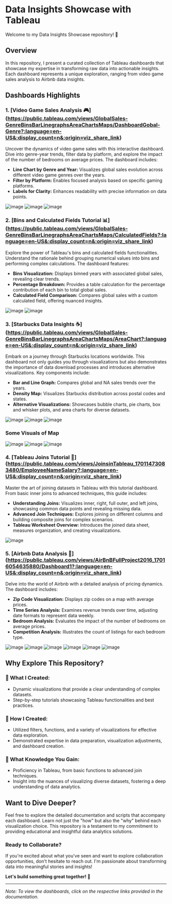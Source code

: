 # Data Insights Showcase with Tableau

Welcome to my Data Insights Showcase repository! 🚀

## Overview

In this repository, I present a curated collection of Tableau dashboards that showcase my expertise in transforming raw data into actionable insights. Each dashboard represents a unique exploration, ranging from video game sales analysis to Airbnb data insights.

## Dashboards Highlights

### 1. [Video Game Sales Analysis 🎮] (https://public.tableau.com/views/GlobalSales-GenreBinsBarLinegraphsAreaChartsMaps/DashboardGobal-Genre?:language=en-US&:display_count=n&:origin=viz_share_link)

Uncover the dynamics of video game sales with this interactive dashboard. Dive into genre-year trends, filter data by platform, and explore the impact of the number of bedrooms on average prices. The dashboard includes:

- **Line Chart by Genre and Year:** Visualizes global sales evolution across different video game genres over the years.
- **Filter by Platform:** Enables focused analysis based on specific gaming platforms.
- **Labels for Clarity:** Enhances readability with precise information on data points.

![image](https://github.com/Kahkeshan04/Alex_Tableau_Tutorial/assets/62101356/11b55a19-1060-4352-a01b-1190521955f4)
![image](https://github.com/Kahkeshan04/Alex_Tableau_Tutorial/assets/62101356/093ac7ec-af57-4f1a-abc7-c9eccd67abf3)
![image](https://github.com/Kahkeshan04/Alex_Tableau_Tutorial/assets/62101356/0e97850d-12c2-49c9-bd8b-ad67b31b090c)



### 2. [Bins and Calculated Fields Tutorial 📊] (https://public.tableau.com/views/GlobalSales-GenreBinsBarLinegraphsAreaChartsMaps/CalculatedFields?:language=en-US&:display_count=n&:origin=viz_share_link)

Explore the power of Tableau's bins and calculated fields functionalities. Understand the rationale behind grouping numerical values into bins and performing complex calculations. The dashboard features:

- **Bins Visualization:** Displays binned years with associated global sales, revealing clear trends.
- **Percentage Breakdown:** Provides a table calculation for the percentage contribution of each bin to total global sales.
- **Calculated Field Comparison:** Compares global sales with a custom calculated field, offering nuanced insights.

![image](https://github.com/Kahkeshan04/Alex_Tableau_Tutorial/assets/62101356/05ecd5d8-5281-428d-a554-07a3640e9c17)
![image](https://github.com/Kahkeshan04/Alex_Tableau_Tutorial/assets/62101356/c17b82bc-1113-4df7-b047-93a8c892b360)


### 3. [Starbucks Data Insights ☕] (https://public.tableau.com/views/GlobalSales-GenreBinsBarLinegraphsAreaChartsMaps/AreaChart?:language=en-US&:display_count=n&:origin=viz_share_link)

Embark on a journey through Starbucks locations worldwide. This dashboard not only guides you through visualizations but also demonstrates the importance of data download processes and introduces alternative visualizations. Key components include:

- **Bar and Line Graph:** Compares global and NA sales trends over the years.
- **Density Map:** Visualizes Starbucks distribution across postal codes and states.
- **Alternative Visualizations:** Showcases bubble charts, pie charts, box and whisker plots, and area charts for diverse datasets.

![image](https://github.com/Kahkeshan04/Alex_Tableau_Tutorial/assets/62101356/5b55a331-2844-456d-a145-1e99d4e473b1)
![image](https://github.com/Kahkeshan04/Alex_Tableau_Tutorial/assets/62101356/b169b47a-84db-4aa2-91ed-8aeb77a745e6)
![image](https://github.com/Kahkeshan04/Alex_Tableau_Tutorial/assets/62101356/69366cbd-1e23-4613-bbf2-df6cd25761e3)

### Some Visuals of Map
![image](https://github.com/Kahkeshan04/Alex_Tableau_Tutorial/assets/62101356/d3a7c179-aab9-43c9-8f49-91ceafef5452)
![image](https://github.com/Kahkeshan04/Alex_Tableau_Tutorial/assets/62101356/1ee86f81-b9a8-47e9-9b32-bb87f87167b9)
![image](https://github.com/Kahkeshan04/Alex_Tableau_Tutorial/assets/62101356/470f9253-4d23-41c8-ae7c-f4fe702d7b76)

### 4. [Tableau Joins Tutorial 🤝] (https://public.tableau.com/views/JoinsinTableau_17011473083480/EmployeeNameSalary?:language=en-US&:display_count=n&:origin=viz_share_link)

Master the art of joining datasets in Tableau with this tutorial dashboard. From basic inner joins to advanced techniques, this guide includes:

- **Understanding Joins:** Visualizes inner, right, full outer, and left joins, showcasing common data points and revealing missing data.
- **Advanced Join Techniques:** Explores joining on different columns and building composite joins for complex scenarios.
- **Tableau Worksheet Overview:** Introduces the joined data sheet, measures organization, and creating visualizations.

![image](https://github.com/Kahkeshan04/Alex_Tableau_Tutorial/assets/62101356/0e4c415c-410b-40d3-9a25-c42000e39229)


### 5. [Airbnb Data Analysis 🏡] (https://public.tableau.com/views/AirBnBFullProject2016_17016054635880/Dashboard1?:language=en-US&:display_count=n&:origin=viz_share_link)

Delve into the world of Airbnb with a detailed analysis of pricing dynamics. The dashboard includes:

- **Zip Code Visualization:** Displays zip codes on a map with average prices.
- **Time Series Analysis:** Examines revenue trends over time, adjusting date formats to represent data weekly.
- **Bedroom Analysis:** Evaluates the impact of the number of bedrooms on average prices.
- **Competition Analysis:** Illustrates the count of listings for each bedroom type.

![image](https://github.com/Kahkeshan04/Alex_Tableau_Tutorial/assets/62101356/231dbfc3-f59f-4656-9c89-bd6d403064ab)
![image](https://github.com/Kahkeshan04/Alex_Tableau_Tutorial/assets/62101356/eee1d13f-9b91-431d-bdec-a360878c0535)
![image](https://github.com/Kahkeshan04/Alex_Tableau_Tutorial/assets/62101356/6ff148b9-5cf5-4357-b51f-ba4727b8b612)
![image](https://github.com/Kahkeshan04/Alex_Tableau_Tutorial/assets/62101356/9d62e197-898d-4e4e-b130-c51fadd1cd76)
![image](https://github.com/Kahkeshan04/Alex_Tableau_Tutorial/assets/62101356/42011030-f0a3-4689-a847-0d31000feb6d)
![image](https://github.com/Kahkeshan04/Alex_Tableau_Tutorial/assets/62101356/f7138bf8-c9db-4a00-89d1-36788beb6aeb)

## Why Explore This Repository?

### 🚀 What I Created:
- Dynamic visualizations that provide a clear understanding of complex datasets.
- Step-by-step tutorials showcasing Tableau functionalities and best practices.

### 🤔 How I Created:
- Utilized filters, functions, and a variety of visualizations for effective data exploration.
- Demonstrated expertise in data preparation, visualization adjustments, and dashboard creation.

### 🧠 What Knowledge You Gain:
- Proficiency in Tableau, from basic functions to advanced join techniques.
- Insight into the nuances of visualizing diverse datasets, fostering a deep understanding of data analytics.

## Want to Dive Deeper?

Feel free to explore the detailed documentation and scripts that accompany each dashboard. Learn not just the "how" but also the "why" behind each visualization choice. This repository is a testament to my commitment to providing educational and insightful data analytics solutions.

### Ready to Collaborate?

If you're excited about what you've seen and want to explore collaboration opportunities, don't hesitate to reach out. I'm passionate about transforming data into meaningful stories and insights!

**Let's build something great together! 🌟**

---

*Note: To view the dashboards, click on the respective links provided in the documentation.*
